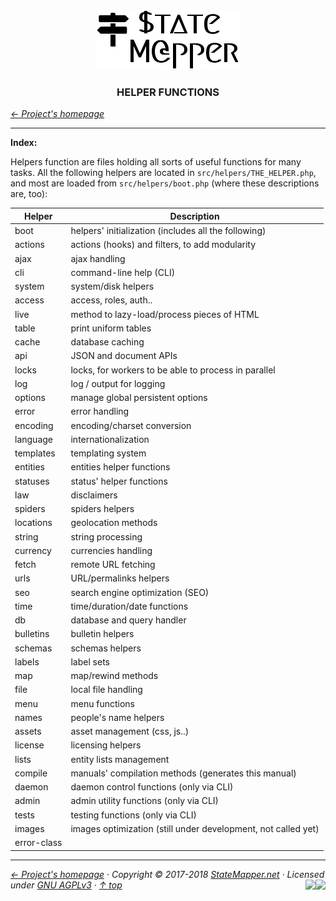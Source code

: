 <div align="center" id="top">
	<a href="https://github.com/StateMapper/StateMapper#top" title="Go to the project's homepage"><img src="https://github.com/StateMapper/StateMapper/blob/master/documentation/logo/logo-manuals.png" /></a><br>
	<h3 align="center">HELPER FUNCTIONS</h3>
</div>

*[&larr; Project's homepage](https://github.com/StateMapper/StateMapper#top)*

-----


**Index:** 

Helpers function are files holding all sorts of useful functions for many tasks. All the following helpers are located in ```src/helpers/THE_HELPER.php```, and most are loaded from ```src/helpers/boot.php``` (where these descriptions are, too):

| Helper | Description |
| ---- | ---- |
| boot | helpers' initialization (includes all the following) |
| actions | actions (hooks) and filters, to add modularity |
| ajax | ajax handling |
| cli | command-line help (CLI) |
| system | system/disk helpers |
| access | access, roles, auth.. |
| live | method to lazy-load/process pieces of HTML |
| table | print uniform tables |
| cache | database caching |
| api | JSON and document APIs |
| locks | locks, for workers to be able to process in parallel |
| log | log / output for logging |
| options | manage global persistent options |
| error | error handling |
| encoding | encoding/charset conversion |
| language | internationalization |
| templates | templating system |
| entities | entities helper functions |
| statuses | status' helper functions |
| law | disclaimers |
| spiders | spiders helpers |
| locations | geolocation methods |
| string | string processing |
| currency | currencies handling |
| fetch | remote URL fetching |
| urls | URL/permalinks helpers |
| seo | search engine optimization (SEO) |
| time | time/duration/date functions |
| db | database and query handler |
| bulletins | bulletin helpers |
| schemas | schemas helpers |
| labels | label sets |
| map | map/rewind methods |
| file | local file handling |
| menu | menu functions |
| names | people's name helpers |
| assets | asset management (css, js..) |
| license | licensing helpers |
| lists | entity lists management |
| compile | manuals' compilation methods (generates this manual) |
| daemon | daemon control functions (only via CLI) |
| admin | admin utility functions (only via CLI) |
| tests | testing functions (only via CLI) |
| images | images optimization (still under development, not called yet) |
| error-class |  |




-----

*[&larr; Project's homepage](https://github.com/StateMapper/StateMapper#top) · Copyright &copy; 2017-2018 [StateMapper.net](https://statemapper.net) · Licensed under [GNU AGPLv3](../../LICENSE) · [&uarr; top](#top)* <img src="[![Bitbucket issues](https://img.shields.io/bitbucket/issues/atlassian/python-bitbucket.svg?style=social" align="right" /> <a href="https://statemapper.net" target="_blank"><img src="http://hits.dwyl.com/StateMapper/StateMapper.svg?style=flat-square" align="right" /></a>
